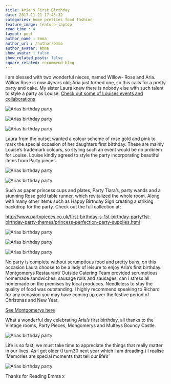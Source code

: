 ```yaml
---
title: Aria's First Birthday
date: 2017-11-21 17:45:32
categories: home pretties food fashion
feature_image: feature-laptop
read_time : 4
layout: post
author_name : Emma
author_url : /author/emma
author_avatar: emma
show_avatar : false
show_related_posts: false
square_related: recommend-blog
---
```


I am blessed with two wonderful nieces, named Willow- Rose and Aria. Willow Rose is now 4years old; Aria just turned one, so this calls for a pretty party and cake. My sister Laura knew there is nobody else with such talent to style a party as Louise. 
[Check out some of Louises events and collaborations](http://www.thevintageroom.info) 




![Arias birthday party](../img/post-assets/aria1.jpg)


![Arias birthday party](../img/post-assets/aria23.jpg)


![Arias birthday party](../img/post-assets/aria24.jpg)
  


Laura from the outset wanted a colour scheme of rose gold and pink to mark the special occasion of her daughters first birthday. These are mainly Louise’s trademark colours, so styling such an event would be no problem for Louise. 
Louise kindly agreed to style the party incorporating beautiful items from Party pieces. 

![Arias birthday party](../img/post-assets/aria8.jpg)


![Arias birthday party](../img/post-assets/aria4.jpg)


Such as paper princess cups and plates, Party Tiara’s, party wands and a stunning Rose gold table runner, which revitalized the whole room. Along with many other items such as Happy Birthday Sign creating a striking backdrop for the party. Check out the full collection at;

http://www.partypieces.co.uk/first-birthday-s-1st-birthday-party/1st-birthday-party-themes/princess-perfection-party-supplies.html

![Arias birthday party](../img/post-assets/aria6.jpg)


![Arias birthday party](../img/post-assets/aria11.jpg)



![Arias birthday party](../img/post-assets/aria18.jpg)



No party is complete without scrumptious food and pretty buns, on this occasion Laura choose to be a lady of leisure to enjoy Aria’s first birthday. Montgomerys Restaurant/ Outside Catering Team provided scrumptious homemade sandwiches, sausage rolls and sausages, can I stress all homemade on the premises by local produces. Needleless to stay the quality of food was outstanding.  I highly recommend speaking to Richard for any occasion you may have coming up over the festive period of Christmas and New Year.

[See Montgomerys here](http://www.montgomerys.net/outside-catering/)

What a wonderful day celebrating Aria’s first birthday, all thanks to the Vintage rooms, Party Pieces, Mongomerys and Multeys Bouncy Castle. 

![Arias birthday party](../img/post-assets/aria10.jpg)



Life is so fast; we must take time to appreciate the things that really matter in our lives. As I get older (I turn30 next year which I am dreading.) I realise ‘Memories are special moments that tell our life’s’

![Arias birthday party](../img/post-assets/aria12.jpg)

Thanks for Reading Emma x



